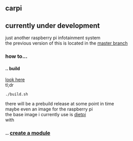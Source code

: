## carpi
## currently under development
just another raspberry pi infotainment system<br>
the previous version of this is located in the [master branch](https://github.com/smthnspcl/carpi/tree/master)
<br>
### how to...
#### .. build
[look here](https://github.com/smthnspcl/carpi/blob/qt/docs/Build.md)
<br> tl;dr 
```shell script
./build.sh
```
there will be a prebuild release at some point in time<br>
maybe even an image for the raspberry pi<br>
the base image i currently use is [dietpi](https://github.com/MichaIng/DietPi)
<br> with 
### .. [create a module](https://github.com/smthnspcl/carpi/blob/qt/docs/Modules.md)
